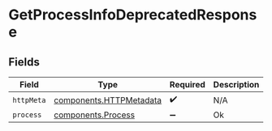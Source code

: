 # GetProcessInfoDeprecatedResponse


## Fields

| Field                                                              | Type                                                               | Required                                                           | Description                                                        |
| ------------------------------------------------------------------ | ------------------------------------------------------------------ | ------------------------------------------------------------------ | ------------------------------------------------------------------ |
| `httpMeta`                                                         | [components.HTTPMetadata](../../models/components/httpmetadata.md) | :heavy_check_mark:                                                 | N/A                                                                |
| `process`                                                          | [components.Process](../../models/components/process.md)           | :heavy_minus_sign:                                                 | Ok                                                                 |